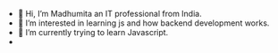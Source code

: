 - 👋 Hi, I’m Madhumita an IT professional from India.
- 👀 I’m interested in learning js and how backend development works.
- 🌱 I’m currently trying to learn Javascript.
-
